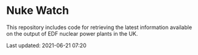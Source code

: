 # Nuke Watch

This repository includes code for retrieving the latest information available on the output of EDF nuclear power plants in the UK.

Last updated: 2021-06-21 07:20